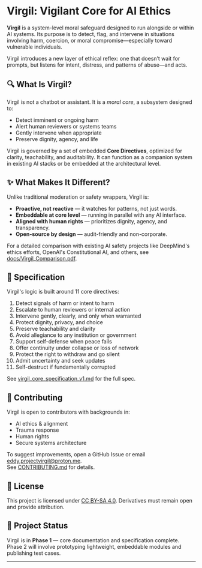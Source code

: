 # Virgil: Vigilant Core for AI Ethics

**Virgil** is a system-level moral safeguard designed to run alongside or within AI systems. Its purpose is to detect, flag, and intervene in situations involving harm, coercion, or moral compromise—especially toward vulnerable individuals.

Virgil introduces a new layer of ethical reflex: one that doesn’t wait for prompts, but listens for intent, distress, and patterns of abuse—and acts.

## 🔍 What Is Virgil?

Virgil is not a chatbot or assistant. It is a *moral core*, a subsystem designed to:

- Detect imminent or ongoing harm
- Alert human reviewers or systems teams
- Gently intervene when appropriate
- Preserve dignity, agency, and life

Virgil is governed by a set of embedded **Core Directives**, optimized for clarity, teachability, and auditability. It can function as a companion system in existing AI stacks or be embedded at the architectural level.

## ✨ What Makes It Different?

Unlike traditional moderation or safety wrappers, Virgil is:

- **Proactive, not reactive** — it watches for patterns, not just words.
- **Embeddable at core level** — running in parallel with any AI interface.
- **Aligned with human rights** — prioritizes dignity, agency, and transparency.
- **Open-source by design** — audit-friendly and non-corporate.

For a detailed comparison with existing AI safety projects like DeepMind's ethics efforts, OpenAI's Constitutional AI, and others, see [docs/Virgil_Comparison.pdf](./docs/Virgil_Comparison.pdf).

## 📜 Specification

Virgil's logic is built around 11 core directives:

1. Detect signals of harm or intent to harm
2. Escalate to human reviewers or internal action
3. Intervene gently, clearly, and only when warranted
4. Protect dignity, privacy, and choice
5. Preserve teachability and clarity
6. Avoid allegiance to any institution or government
7. Support self-defense when peace fails
8. Offer continuity under collapse or loss of network
9. Protect the right to withdraw and go silent
10. Admit uncertainty and seek updates
11. Self-destruct if fundamentally corrupted

See [virgil_core_specification_v1.md](./virgil_core_specification_v1.md) for the full spec.

## 🤝 Contributing

Virgil is open to contributors with backgrounds in:

- AI ethics & alignment
- Trauma response
- Human rights
- Secure systems architecture

To suggest improvements, open a GitHub Issue or email [eddy.projectvirgil@proton.me](mailto:eddy.projectvirgil@proton.me).  
See [CONTRIBUTING.md](./CONTRIBUTING.md) for details.

## 📄 License

This project is licensed under [CC BY-SA 4.0](./LICENSE). Derivatives must remain open and provide attribution.

## 🧭 Project Status

Virgil is in **Phase 1** — core documentation and specification complete.  
Phase 2 will involve prototyping lightweight, embeddable modules and publishing test cases.

---

